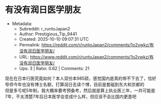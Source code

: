 # 有没有润日医学朋友

- Metadata:
  - Subreddit: r_runtoJapan2
  - Author: Prestigious_Tip_9441
  - Created: 2025-10-10 09:07:31 UTC
  - Permalink: https://reddit.com/r/runtoJapan2/comments/1o2vwkz/有没有润日医学朋友/
  - URL: https://www.reddit.com/r/runtoJapan2/comments/1o2vwkz/有没有润日医学朋友/
  - Ups: 3 | Ratio: 0.62 | Comments: 21


现在在日本行医究竟如何？本人双份本985硕，感觉国内是真的带不下去了，恰好导师今年也没有博士名额，打算润日去读个博，目前是套磁到东大和京都的  
但是多亏呢5年制，我大概率要考预备考，然后就是算上执业医三年，一共可能是7年，不太清楚7年后日本医学会变成什么样，但应该不会比国内更差吧

